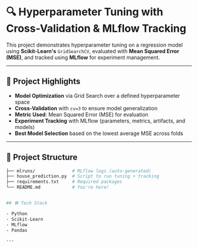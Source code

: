 # 🔍 Hyperparameter Tuning with Cross-Validation & MLflow Tracking

This project demonstrates hyperparameter tuning on a regression model using **Scikit-Learn's** `GridSearchCV`, evaluated with **Mean Squared Error (MSE)**, and tracked using **MLflow** for experiment management.

---

## 📌 Project Highlights

- **Model Optimization** via Grid Search over a defined hyperparameter space  
- **Cross-Validation** with `cv=3` to ensure model generalization  
- **Metric Used**: Mean Squared Error (MSE) for evaluation  
- **Experiment Tracking** with MLflow (parameters, metrics, artifacts, and models)  
- **Best Model Selection** based on the lowest average MSE across folds

---

## 📂 Project Structure

```bash
├── mlruns/              # MLflow logs (auto-generated)
├── house_prediction.py  # Script to run tuning + tracking
├── requirements.txt     # Required packages
└── README.md            # You're here!


## 🛠️ Tech Stack

- Python
- Scikit-Learn  
- MLflow  
- Pandas  

---
